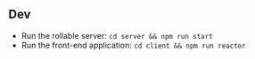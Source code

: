 ## Dev

- Run the rollable server: `cd server && npm run start`
- Run the front-end application: `cd client && npm run reactor`
